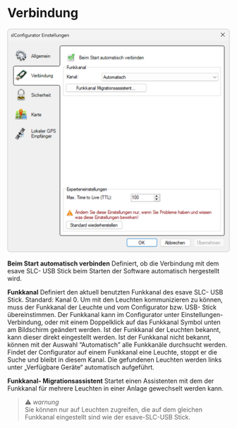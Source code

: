 # Verbindung
![Verbindungs Einstellungen](verbindung.png)

<strong>Beim Start automatisch verbinden</strong>
Definiert, ob die Verbindung mit dem esave SLC- USB Stick beim Starten der Software automatisch hergestellt wird.

<strong>Funkkanal</strong>
Definiert den aktuell benutzten Funkkanal des esave SLC- USB Stick. Standard: Kanal 0. Um mit den Leuchten kommunizieren zu können, muss der Funkkanal der Leuchte und vom Configurator bzw. USB- Stick übereinstimmen.
Der Funkkanal kann im Configurator unter Einstellungen- Verbindung, oder mit einem Doppelklick auf das Funkkanal Symbol unten am Bildschirm geändert werden. Ist der Funkkanal der Leuchten bekannt, kann dieser direkt eingestellt werden. Ist der Funkkanal nicht bekannt, können mit der Auswahl “Automatisch” alle Funkkanäle durchsucht werden. Findet der Configurator auf einem Funkkanal eine Leuchte, stoppt er die Suche und bleibt in diesem Kanal. Die gefundenen Leuchten werden links unter „Verfügbare Geräte“ automatisch aufgeführt.

<strong>Funkkanal- Migrationsassistent</strong>
Startet einen Assistenten mit dem der Funkkanal für mehrere Leuchten in einer Anlage gewechselt werden kann.

> ⚠ *warnung*  
> Sie können nur auf Leuchten zugreifen, die auf dem gleichen Funkkanal eingestellt sind wie der esave-SLC-USB Stick.